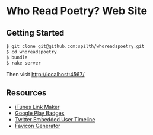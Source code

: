 # Who Read Poetry? Web Site

## Getting Started

```bash
$ git clone git@github.com:spilth/whoreadspoetry.git
$ cd whoreadspoetry
$ bundle
$ rake server
```

Then visit <http://localhost:4567/>

## Resources

- [iTunes Link Maker](https://linkmaker.itunes.apple.com/en-us)
- [Google Play Badges](https://play.google.com/intl/en_us/badges/)
- [Twitter Embedded User Timeline](https://dev.twitter.com/web/embedded-timelines/user)
- [Favicon Generator](https://realfavicongenerator.net/)
